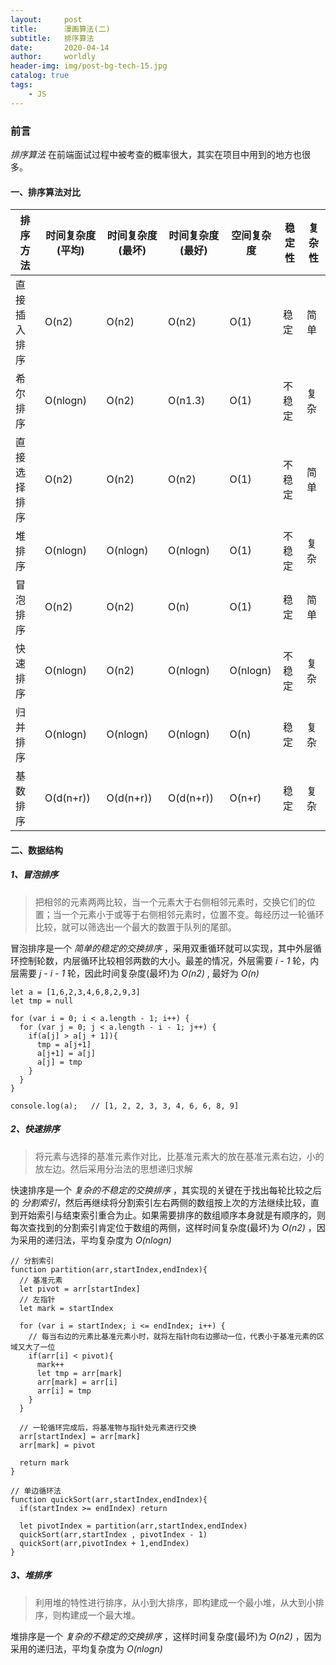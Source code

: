 ```yaml
---
layout:     post
title:      漫画算法(二)
subtitle:   排序算法
date:       2020-04-14
author:     worldly
header-img: img/post-bg-tech-15.jpg
catalog: true
tags:
    - JS
---
```


### 前言
*排序算法* 在前端面试过程中被考查的概率很大，其实在项目中用到的地方也很多。

#### 一、排序算法对比

排序方法 | 时间复杂度(平均) | 时间复杂度(最坏) | 时间复杂度(最好) | 空间复杂度 | 稳定性 | 复杂性
--------| -------------- | -------------- | -------------|--------|----------| -----
直接插入排序 | O(n2)       |   O(n2)        |   O(n2)      |  O(1) | 稳定   | 简单
希尔排序    |  O(nlogn)   |  O(n2)         |   O(n1.3)    |  O(1) | 不稳定   | 复杂
直接选择排序 | O(n2)       |   O(n2)        |   O(n2)      |  O(1) | 不稳定   | 简单
堆排序 | O(nlogn)         |   O(nlogn)     |   O(nlogn)   |  O(1) | 不稳定   | 复杂
冒泡排序 | O(n2)          |   O(n2)        |   O(n)        |  O(1) | 稳定   | 简单
快速排序 | O(nlogn)       |   O(n2)        |   O(nlogn)    |  O(nlogn) | 不稳定 | 复杂
归并排序 | O(nlogn)       |   O(nlogn)     |   O(nlogn)    |  O(n) | 稳定   | 复杂
基数排序 | O(d(n+r))      |   O(d(n+r))    |  O(d(n+r))    |  O(n+r) | 稳定   | 复杂

#### 二、数据结构

##### 1、冒泡排序

> 把相邻的元素两两比较，当一个元素大于右侧相邻元素时，交换它们的位置；当一个元素小于或等于右侧相邻元素时，位置不变。每经历过一轮循环比较，就可以筛选出一个最大的数置于队列的尾部。

冒泡排序是一个 *简单的稳定的交换排序* ，采用双重循环就可以实现，其中外层循环控制轮数，内层循环比较相邻两数的大小。最差的情况，外层需要 *i - 1* 轮，内层需要 *j - i - 1* 轮，因此时间复杂度(最坏)为 *O(n2)* , 最好为 *O(n)*


```
let a = [1,6,2,3,4,6,8,2,9,3]
let tmp = null

for (var i = 0; i < a.length - 1; i++) {
  for (var j = 0; j < a.length - i - 1; j++) {
    if(a[j] > a[j + 1]){
      tmp = a[j+1]
      a[j+1] = a[j]
      a[j] = tmp
    }
  }
}

console.log(a);   // [1, 2, 2, 3, 3, 4, 6, 6, 8, 9]
```

##### 2、快速排序

> 将元素与选择的基准元素作对比，比基准元素大的放在基准元素右边，小的放左边。然后采用分治法的思想递归求解

快速排序是一个 *复杂的不稳定的交换排序* ，其实现的关键在于找出每轮比较之后的 *分割索引*，然后再继续将分割索引左右两侧的数组按上次的方法继续比较，直到开始索引与结束索引重合为止。如果需要排序的数组顺序本身就是有顺序的，则每次查找到的分割索引肯定位于数组的两侧，这样时间复杂度(最坏)为 *O(n2)* ，因为采用的递归法，平均复杂度为 *O(nlogn)*

```
// 分割索引
function partition(arr,startIndex,endIndex){
  // 基准元素
  let pivot = arr[startIndex]
  // 左指针
  let mark = startIndex

  for (var i = startIndex; i <= endIndex; i++) {
    // 每当右边的元素比基准元素小时，就将左指针向右边挪动一位，代表小于基准元素的区域又大了一位
    if(arr[i] < pivot){
      mark++
      let tmp = arr[mark]
      arr[mark] = arr[i]
      arr[i] = tmp
    }
  }

  // 一轮循环完成后，将基准物与指针处元素进行交换
  arr[startIndex] = arr[mark]
  arr[mark] = pivot

  return mark
}

// 单边循环法
function quickSort(arr,startIndex,endIndex){
  if(startIndex >= endIndex) return

  let pivotIndex = partition(arr,startIndex,endIndex)
  quickSort(arr,startIndex , pivotIndex - 1)
  quickSort(arr,pivotIndex + 1,endIndex)
}
```

##### 3、堆排序

> 利用堆的特性进行排序，从小到大排序，即构建成一个最小堆，从大到小排序，则构建成一个最大堆。

堆排序是一个 *复杂的不稳定的交换排序* ，这样时间复杂度(最坏)为 *O(n2)* ，因为采用的递归法，平均复杂度为 *O(nlogn)*
